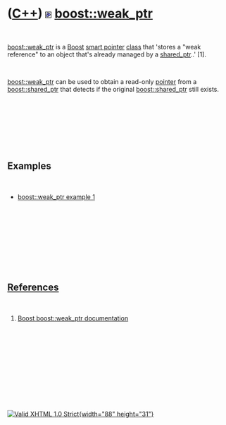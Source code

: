 



 

 

 

 

 

([C++](Cpp.htm)) ![Boost](PicBoost.png) [boost::weak\_ptr](CppBoostWeak_ptr.htm)
================================================================================

 

[boost::weak\_ptr](CppBoostWeak_ptr.htm) is a [Boost](CppBoost.htm)
[smart pointer](CppSmartPointer.htm) [class](CppClass.htm) that 'stores
a "weak reference" to an object that's already managed by a
[shared\_ptr](CppBoostShared_ptr.htm)..' \[1\].

 

[boost::weak\_ptr](CppBoostWeak_ptr.htm) can be used to obtain a
read-only [pointer](CppPointer.htm) from a
[boost::shared\_ptr](CppBoostShared_ptr.htm) that detects if the
original [boost::shared\_ptr](CppBoostShared_ptr.htm) still exists.

 

 

 

 

Examples
--------

 

-   [boost::weak\_ptr example 1](CppBoostWeak_ptrExample1.htm)

 

 

 

 

 

[References](CppReferences.htm)
-------------------------------

 

1.  [Boost boost::weak\_ptr
    documentation](http://www.boost.org/doc/libs/1_42_0/libs/smart_ptr/weak_ptr.htm)

 

 

 

 

 





 

[![Valid XHTML 1.0 Strict](valid-xhtml10.png){width="88"
height="31"}](http://validator.w3.org/check?uri=referer)
